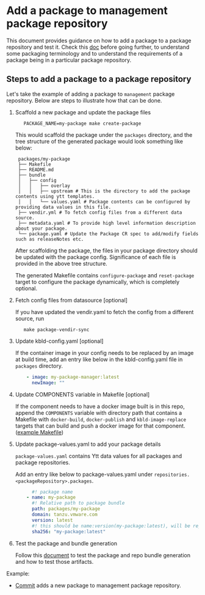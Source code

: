# Add a package to management package repository

This document provides guidance on how to add a package to a package repository and test it.
Check this [doc](./definitions.md) before going further, to understand some packaging terminology and to understand the
requirements of a package being in a particular package repository.

## Steps to add a package to a package repository

Let's take the example of adding a package to `management` package repository.
Below are steps to illustrate how that can be done.

1. Scaffold a new package and update the package files

   ```shell
      PACKAGE_NAME=my-package make create-package
   ```

   This would scaffold the package under the `packages` directory, and the tree structure of the generated package
   would look something like below:

   ```plain
    packages/my-package
    ├── Makefile
    ├── README.md
    ├── bundle
    │   ├── config
    │   │   ├── overlay
    │   │   ├── upstream # This is the directory to add the package contents using ytt templates.
    │   │   └── values.yaml # Package contents can be configured by providing data values in this file.
    ├── vendir.yml # To fetch config files from a different data source.
    ├── metadata.yaml # To provide high level information description about your package.
    └── package.yaml # Update the Package CR spec to add/modify fields such as releaseNotes etc.
   ```

   After scaffolding the package, the files in your package directory should be updated with the package config.
   Significance of each file is provided in the above tree structure.

   The generated Makefile contains `configure-package` and `reset-package` target to configure the package dynamically,
   which is completely optional.

2. Fetch config files from datasource [optional]

   If you have updated the vendir.yaml to fetch the config from a different source, run

   ```shell
      make package-vendir-sync
   ```

3. Update kbld-config.yaml [optional]

   If the container image in your config needs to be replaced by an image at build time, add an entry like below in the
   kbld-config.yaml file in `packages` directory.

   ```yaml
       - image: my-package-manager:latest
         newImage: ""
   ```

4. Update COMPONENTS variable in Makefile [optional]

   If the component needs to have a docker image built is in this repo, append the `COMPONENTS` variable with directory
   path that contains a Makefile with `docker-build`, `docker-publish` and `kbld-image-replace` targets that can build
   and push a docker image for that component. ([example Makefile](../../featuregate/Makefile))

5. Update package-values.yaml to add your package details

   `package-values.yaml` contains Ytt data values for all packages and package repositories.

   Add an entry like below to package-values.yaml under `repositories.<packageRepository>.packages`.

   ```yaml
         #! package name
       - name: my-package
         #! Relative path to package bundle
         path: packages/my-package
         domain: tanzu.vmware.com
         version: latest
         #! this should be name:version(my-package:latest), will be replaced at build time
         sha256: "my-package:latest"
   ```

6. Test the package and bundle generation

   Follow this [document](dev-workflow.md) to test the package and repo bundle generation and how to test those artifacts.

Example:

* [Commit](https://github.com/vmware-tanzu/tanzu-framework/pull/975/commits/6bd7d7645f51f90bdcf895dd0560c0ade71527cc)
  adds a new package to management package repository.
